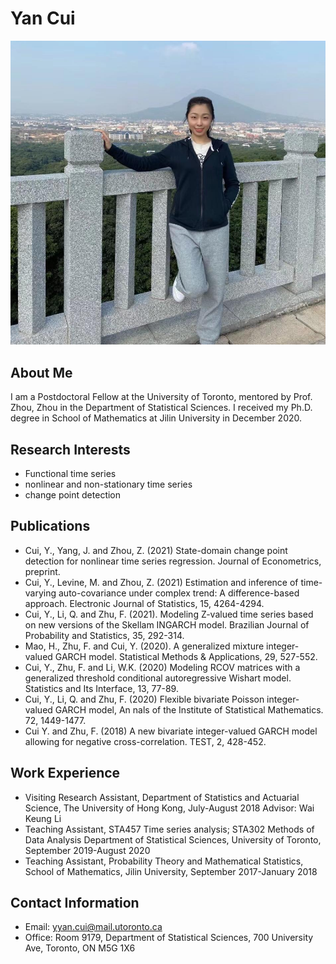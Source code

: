 # Yan Cui

![](picture.jpg)

## About Me
I am a Postdoctoral Fellow at the University of Toronto, mentored by Prof. Zhou, Zhou in the Department of Statistical Sciences. I received my Ph.D. degree in School of Mathematics at Jilin University in December 2020.

## Research Interests
* Functional time series
* nonlinear and non-stationary time series
* change point detection

## Publications
* Cui, Y., Yang, J. and Zhou, Z. (2021) State-domain change point detection for nonlinear time series regression. Journal of Econometrics, preprint.
* Cui, Y., Levine, M. and Zhou, Z. (2021) Estimation and inference of time-varying auto-covariance under complex trend: A difference-based approach. Electronic Journal of Statistics, 15, 4264-4294.
* Cui, Y., Li, Q. and Zhu, F. (2021). Modeling Z-valued time series based on new versions of the Skellam INGARCH model. Brazilian Journal of Probability and Statistics, 35, 292-314.
* Mao, H., Zhu, F. and Cui, Y. (2020). A generalized mixture integer-valued GARCH model. Statistical Methods & Applications, 29, 527-552.
* Cui, Y., Zhu, F. and Li, W.K. (2020) Modeling RCOV matrices with a generalized threshold conditional autoregressive Wishart model. Statistics and Its Interface, 13, 77-89.
* Cui, Y., Li, Q. and Zhu, F. (2020) Flexible bivariate Poisson integer-valued GARCH model, An nals of the Institute of Statistical Mathematics. 72, 1449-1477.
* Cui Y. and Zhu, F. (2018) A new bivariate integer-valued GARCH model allowing for negative cross-correlation. TEST, 2, 428-452.

## Work Experience
* Visiting Research Assistant, Department of Statistics and Actuarial Science, The University of Hong Kong, July-August 2018 Advisor: Wai Keung Li
* Teaching Assistant, STA457 Time series analysis; STA302 Methods of Data Analysis Department of Statistical Sciences, University of Toronto, September 2019-August 2020
* Teaching Assistant, Probability Theory and Mathematical Statistics, School of Mathematics, Jilin University, September 2017-January 2018

## Contact Information
* Email: yyan.cui@mail.utoronto.ca
* Office: Room 9179, Department of Statistical Sciences, 700 University Ave, Toronto, ON M5G 1X6
